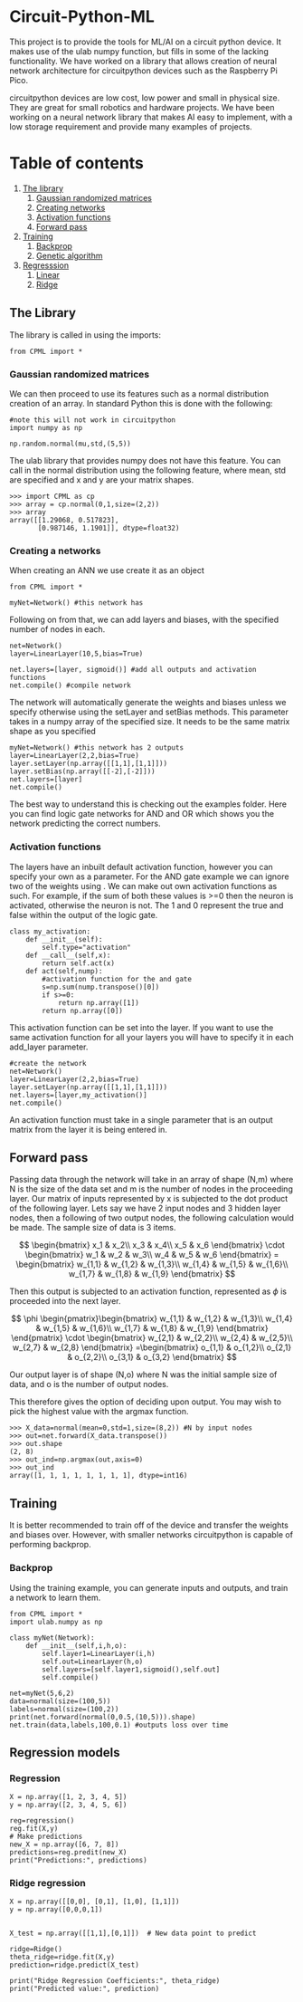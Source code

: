 # Circuit-Python-ML
This project is to provide the tools for ML/AI on a circuit python device. It makes use of the ulab numpy function, but fills in some of the lacking functionality. We have worked on a library that allows creation of neural network architecture for circuitpython devices such as the Raspberry Pi Pico.

circuitpython devices are low cost, low power and small in physical size. They are great for small robotics and hardware projects. We have been working on a neural network library that makes AI easy to implement, with a low storage requirement and provide many examples of projects.

# Table of contents
1. [The library](#lib)
    1. [Gaussian randomized matrices](#Gaussian)
    2. [Creating networks](#Creating)
    3. [Activation functions](#Activation)
    4. [Forward pass](#forward)
2. [Training](#Training)
    1. [Backprop](#Backprop)
    2. [Genetic algorithm](#Genetic)
3. [Regresssion](#reg)
    1. [Linear](#reg1)
    2. [Ridge](#reg2)

## The Library <a name="lib"></a>
The library is called in using the imports:

```
from CPML import *
```

### Gaussian randomized matrices <a name="Gaussian"></a>
We can then proceed to use its features such as a normal distribution creation of an array. In standard Python this is done with the following:
```
#note this will not work in circuitpython
import numpy as np

np.random.normal(mu,std,(5,5))
```

The ulab library that provides numpy does not have this feature. You can call in the normal distribution using the following feature, where mean, std are specified and x and y are your matrix shapes.

```
>>> import CPML as cp
>>> array = cp.normal(0,1,size=(2,2))
>>> array
array([[1.29068, 0.517823],
       [0.987146, 1.1901]], dtype=float32)
```

### Creating a networks <a name="Creating"></a>
When creating an ANN we use create it as an object

```
from CPML import *

myNet=Network() #this network has
```
Following on from that, we can add layers and biases, with the specified number of nodes in each.

```
net=Network()
layer=LinearLayer(10,5,bias=True)

net.layers=[layer, sigmoid()] #add all outputs and activation functions
net.compile() #compile network
```
The network will automatically generate the weights and biases unless we specify otherwise using the setLayer and setBias methods. This parameter takes in a numpy array of the specified size. It needs to be the same matrix shape as you specified

```
myNet=Network() #this network has 2 outputs
layer=LinearLayer(2,2,bias=True)
layer.setLayer(np.array([[1,1],[1,1]]))
layer.setBias(np.array([[-2],[-2]]))
net.layers=[layer]
net.compile()
```
The best way to understand this is checking out the examples folder. Here you can find logic gate networks for AND and OR which shows you the network predicting the correct numbers.

### Activation functions <a name="Activation"></a>

The layers have an inbuilt default activation function, however you can specify your own as a parameter. For the AND gate example we can ignore two of the weights using . We can make out own activation functions as such. For example, if the sum of both these values is >=0 then the neuron is activated, otherwise the neuron is not. The 1 and 0 represent the true and false within the output of the logic gate.

```
class my_activation:
    def __init__(self):
        self.type="activation"
    def __call__(self,x):
        return self.act(x)
    def act(self,nump):
        #activation function for the and gate
        s=np.sum(nump.transpose()[0])
        if s>=0:
            return np.array([1])
        return np.array([0])
```
This activation function can be set into the layer. If you want to use the same activation function for all your layers you will have to specify it in each add_layer parameter.
```
#create the network
net=Network()
layer=LinearLayer(2,2,bias=True)
layer.setLayer(np.array([[1,1],[1,1]]))
net.layers=[layer,my_activation()]
net.compile()
```
An activation function must take in a single parameter that is an output matrix from the layer it is being entered in.

## Forward pass <a name="forward"></a>
Passing data through the network will take in an array of shape (N,m) where N is the size of the data set and m is the number of nodes in the proceeding layer. Our matrix of inputs represented by x is subjected to the dot product of the following layer. Lets say we have 2 input nodes and 3 hidden layer nodes, then a following of two output nodes, the following calculation would be made. The sample size of data is 3 items.

$$
\begin{bmatrix}
x_1 & x_2\\
x_3 & x_4\\
x_5 & x_6
\end{bmatrix} \cdot \begin{bmatrix}
w_1 & w_2 & w_3\\
w_4 & w_5 & w_6
\end{bmatrix} = \begin{bmatrix}
w_{1,1} & w_{1,2} & w_{1,3}\\
w_{1,4} & w_{1,5} & w_{1,6}\\
w_{1,7} & w_{1,8} & w_{1,9}
\end{bmatrix}
$$

Then this output is subjected to an activation function, represented as $\phi$ is proceeded into the next layer.

$$
\phi \begin{pmatrix}\begin{bmatrix}
w_{1,1} & w_{1,2} & w_{1,3}\\
w_{1,4} & w_{1,5} & w_{1,6}\\
w_{1,7} & w_{1,8} & w_{1,9}
\end{bmatrix}
\end{pmatrix}
\cdot
\begin{bmatrix}
w_{2,1} & w_{2,2}\\
w_{2,4} & w_{2,5}\\
w_{2,7} & w_{2,8}
\end{bmatrix} =\begin{bmatrix}
o_{1,1} & o_{1,2}\\
o_{2,1} & o_{2,2}\\
o_{3,1} & o_{3,2}
\end{bmatrix}
$$

Our output layer is of shape (N,o) where N was the initial sample size of data, and o is the number of output nodes.

This therefore gives the option of deciding upon output. You may wish to pick the highest value with the argmax function.
```
>>> X_data=normal(mean=0,std=1,size=(8,2)) #N by input nodes
>>> out=net.forward(X_data.transpose())
>>> out.shape
(2, 8)
>>> out_ind=np.argmax(out,axis=0)
>>> out_ind
array([1, 1, 1, 1, 1, 1, 1, 1], dtype=int16)
```


## Training <a name="Training"></a>
It is better recommended to train off of the device and transfer the weights and biases over. However, with smaller networks circuitpython is capable of performing backprop.

### Backprop <a name="Backprop"></a>
Using the training example, you can generate inputs and outputs, and train a network to learn them.
```
from CPML import *
import ulab.numpy as np

class myNet(Network):
    def __init__(self,i,h,o):
        self.layer1=LinearLayer(i,h)
        self.out=LinearLayer(h,o)
        self.layers=[self.layer1,sigmoid(),self.out]
        self.compile()

net=myNet(5,6,2)
data=normal(size=(100,5))
labels=normal(size=(100,2))
print(net.forward(normal(0,0.5,(10,5))).shape)
net.train(data,labels,100,0.1) #outputs loss over time

```

## Regression models <a name="reg"></a>


### Regression <a name="reg1"></a>

```
X = np.array([1, 2, 3, 4, 5])
y = np.array([2, 3, 4, 5, 6])

reg=regression()
reg.fit(X,y)
# Make predictions
new_X = np.array([6, 7, 8])
predictions=reg.predit(new_X)
print("Predictions:", predictions)
```

### Ridge regression <a name="reg2"></a>

```
X = np.array([[0,0], [0,1], [1,0], [1,1]])
y = np.array([0,0,0,1])


X_test = np.array([[1,1],[0,1]])  # New data point to predict

ridge=Ridge()
theta_ridge=ridge.fit(X,y)
prediction=ridge.predict(X_test)

print("Ridge Regression Coefficients:", theta_ridge)
print("Predicted value:", prediction)

```